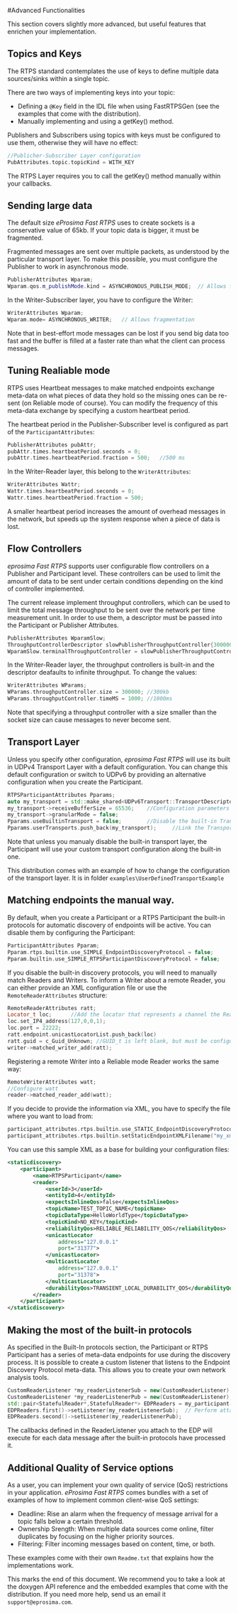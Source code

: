 #Advanced Functionalities

This section covers slightly more advanced, but useful features that enrichen your implementation.


## Topics and Keys

The RTPS standard contemplates the use of keys to define multiple data sources/sinks within a single topic.

There are two ways of implementing keys into your topic:

* Defining a `@Key` field in the IDL file when using FastRTPSGen (see the examples that come with the distribution).
* Manually implementing and using a getKey() method.

Publishers and Subscribers using topics with keys must be configured to use them, otherwise they will have no effect:

```cpp
//Publicher-Subscriber Layer configuration
PubAttributes.topic.topicKind = WITH_KEY
```
	
The RTPS Layer requires you to call the getKey() method manually within your callbacks.

## Sending large data

The default size *eProsima Fast RTPS* uses to create sockets is a conservative value of 65kb. If your topic data is bigger, it must be fragmented.

Fragmented messages are sent over multiple packets, as understood by the particular transport layer. To make this possible, you must configure the Publisher to work in asynchronous mode.

```cpp
PublisherAttributes Wparam;
Wparam.qos.m_publishMode.kind = ASYNCHRONOUS_PUBLISH_MODE;	// Allows fragmentation
```

In the Writer-Subscriber layer, you have to configure the Writer:

```cpp
WriterAttributes Wparam;
Wparam.mode= ASYNCHRONOUS_WRITER;	// Allows fragmentation
```
	
Note that in best-effort mode messages can be lost if you send big data too fast and the buffer is filled at a faster rate than what the client can process messages.

## Tuning Realiable mode

RTPS uses Heartbeat messages to make matched endpoints exchange meta-data on what pieces of data they hold so the missing ones can be re-sent (on Reliable mode of course).
You can modify the frequency of this meta-data exchange by specifying a custom heartbeat period.

The heartbeat period in the Publisher-Subscriber level is configured as part of the `ParticipantAttributes`:

```cpp
PublisherAttributes pubAttr;
pubAttr.times.heartbeatPeriod.seconds = 0;
pubAttr.times.heartbeatPeriod.fraction = 500;	//500 ms
```
	
In the Writer-Reader layer, this belong to the `WriterAttributes`:

```cpp
WriterAttributes Wattr;
Wattr.times.heartbeatPeriod.seconds = 0;
Wattr.times.heartbeatPeriod.fraction = 500;
```
	
A smaller heartbeat period increases the amount of overhead messages in the network, but speeds up the system response when a piece of data
is lost.

## Flow Controllers

*eprosima Fast RTPS* supports user configurable flow controllers on a Publisher and Participant level. These
controllers can be used to limit the amount of data to be sent under certain conditions depending on the
kind of controller implemented.

The current release implement throughput controllers, which can be used to limit the total message throughput to be sent
over the network per time measurement unit. In order to use them, a descriptor must be passed into the Participant or Publisher Attributes.

```cpp
PublisherAttributes WparamSlow;
ThroughputControllerDescriptor slowPublisherThroughputController{300000, 1000};	//Limit to 300kb per second
WparamSlow.terminalThroughputController = slowPublisherThroughputController;
```

In the Writer-Reader layer, the throughput controllers is built-in and the descriptor deafaults to infinite throughput. To change the values:

```cpp
WriterAttributes WParams;
WParams.throughputController.size = 300000;	//300kb
WParams.throughputController.timeMS = 1000;	//1000ms
```
	
Note that specifying a throughput controller with a size smaller than the socket size can cause messages to never become sent.

## Transport Layer

Unless you specify other configuration, *eprosima Fast RTPS* will use its built in UDPv4 Transport Layer with a default configuration. You can change this default configuration or switch to UDPv6 
by providing an alternative configuration when you create the Participant.

```cpp
RTPSParticipantAttributes Pparams;
auto my_transport = std::make_shared<UDPv6Transport::TransportDescriptor>();	//Create a descriptor for the new transport
my_transport->receiveBufferSize = 65536;	//Configuration parameters
my_transport->granularMode = false;
Pparams.useBuiltinTransport = false;		//Disable the built-in Transport Layer.
Pparams.userTransports.push_back(my_transport);		//Link the Transport Layer to the Participant
```

Note that unless you manualy disable the built-in transport layer, the Participant will use your custom transport configuration along the built-in one.
	
This distribution comes with an example of how to change the configuration of the transport layer. It is in folder `examples\UserDefinedTransportExample`

## Matching endpoints the manual way.

By default, when you create a Participant or a RTPS Participant the built-in protocols for automatic discovery of endpoints will be active. You can disable them by configuring the Participant:

```cpp
ParticipantAttributes Pparam;
Pparam.rtps.builtin.use_SIMPLE_EndpointDiscoveryProtocol = false;
Pparam.builtin.use_SIMPLE_RTPSParticipantDiscoveryProtocol = false;
```

If you disable the built-in discovery protocols, you will need to manually match Readers and Writers. To inform a Writer about a remote Reader, you can either provide an XML configuration file or use the `RemoteReaderAttributes` structure:

```cpp
RemoteReaderAttributes ratt;
Locator_t loc;		//Add the locator that represents a channel the Reader listens to
loc.set_IP4_address(127,0,0,1);
loc.port = 22222;
ratt.endpoint.unicastLocatorList.push_back(loc)
ratt.guid = c_Guid_Unknown; //GUID_t is left blank, but must be configured when using Reliable Mode.
writer->matched_writer_add(ratt);
```
Registering a remote Writer into a Reliable mode Reader works the same way:

```cpp
RemoteWriterAttributes watt;
//Configure watt
reader->matched_reader_add(watt);
```
If you decide to provide the information via XML, you have to specify the file where you want to load from:

```cpp
participant_attributes.rtps.builtin.use_STATIC_EndpointDiscoveryProtocol = true;
participant_attributes.rtps.builtin.setStaticEndpointXMLFilename("my_xml_configuration.xml");
```
You can use this sample XML as a base for building your configuration files:

```xml
<staticdiscovery>
    <participant>
        <name>RTPSParticipant</name>
        <reader>
            <userId>3</userId>
            <entityId>4</entityId>
            <expectsInlineQos>false</expectsInlineQos>
            <topicName>TEST_TOPIC_NAME</topicName>
            <topicDataType>HelloWorldType</topicDataType>
            <topicKind>NO_KEY</topicKind>
            <reliabilityQos>RELIABLE_RELIABILITY_QOS</reliabilityQos>
            <unicastLocator
                address="127.0.0.1"
                port="31377">    
            </unicastLocator>
            <multicastLocator
                address="127.0.0.1"
                port="31378">
            </multicastLocator>
            <durabilityQos>TRANSIENT_LOCAL_DURABILITY_QOS</durabilityQos>
        </reader>
    </participant>
</staticdiscovery>
```

## Making the most of the built-in protocols


As specified in the Built-In protocols section, the Participant or RTPS Participant has a series of meta-data endpoints for use during the discovery process.
It is possible to create a custom listener that listens to the Endpoint Discovery Protocol meta-data. This allows you to create your own network analysis tools.

```cpp
CustomReaderListener *my_readerListenerSub = new(CustomReaderListener); // Custom user ReaderListeners
CustomReaderListener *my_readerListenerPub = new(CustomReaderListener); 
std::pair<StatefulReader*,StatefulReader*> EDPReaders = my_participant->getEDPReaders(); //Get access to the EDP endpoints
EDPReaders.first()->setListener(my_readerListenerSub);	// Perform attachments
EDPReaders.second()->setListener(my_readerListenerPub);
```

The callbacks defined in the ReaderListener you attach to the EDP will execute for each data message after the built-in protocols have processed it.

## Additional Quality of Service options

As a user, you can implement your own quality of service (QoS) restrictions in your application. *eProsima Fast RTPS* comes bundles with a set of examples of how to implement common client-wise QoS settings:

* Deadline: Rise an alarm when the frequency of message arrival for a topic falls below a certain threshold.
* Ownership Srength: When multiple data sources come online, filter duplicates by focusing on the higher priority sources.
* Filtering: Filter incoming messages based on content, time, or both.

These examples come with their own `Readme.txt` that explains how the implementations work.


This marks the end of this document. We recommend you to take a look at the doxygen API reference and the embedded examples that come with the distribution. If you need more help, send us an email it `support@eprosima.com`.

